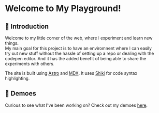 # Welcome to My Playground!

## 🎉 Introduction

Welcome to my little corner of the web, where I experiment and learn new things.  
My main goal for this project is to have an enviromnent where I can easily try out new stuff without the hassle of setting up a repo or dealing with the codepen editor. And it has the added benefit of being able to share the experiments with others.

The site is built using [Astro](https://astro.build) and [MDX](https://mdxjs.com/).
It uses [Shiki](https://shiki.style/) for code syntax highlighting.

## 🚀 Demoes

Curious to see what I've been working on? Check out my demoes [here](https://jonaspalms.github.io/palmground/demoes).
